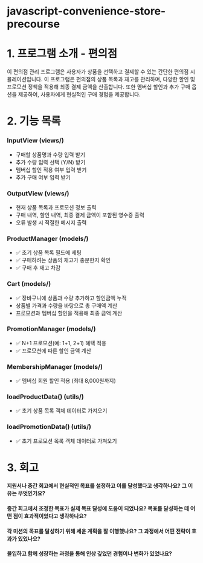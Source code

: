 # javascript-convenience-store-precourse

# 1. 프로그램 소개 - 편의점

이 편의점 관리 프로그램은 사용자가 상품을 선택하고 결제할 수 있는 간단한 편의점 시뮬레이션입니다. 이 프로그램은 편의점의 상품 목록과 재고를 관리하며, 다양한 할인 및 프로모션 정책을 적용해 최종 결제 금액을 산출합니다. 또한 멤버십 할인과 추가 구매 옵션을 제공하여, 사용자에게 현실적인 구매 경험을 제공합니다.

# 2. 기능 목록

### InputView (views/)

- 구매할 상품명과 수량 입력 받기
- 추가 수량 입력 선택 (Y/N) 받기
- 멤버십 할인 적용 여부 입력 받기
- 추가 구매 여부 입력 받기

### OutputView (views/)

- 현재 상품 목록과 프로모션 정보 출력
- 구매 내역, 할인 내역, 최종 결제 금액이 포함된 영수증 출력
- 오류 발생 시 적절한 메시지 출력

### ProductManager (models/)

- ✅ 초기 상품 목록 필드에 세팅
- ✅ 구매하려는 상품의 재고가 충분한지 확인
- ✅ 구매 후 재고 차감

### Cart (models/)

- ✅ 장바구니에 상품과 수량 추가하고 할인금액 누적
- 상품별 가격과 수량을 바탕으로 총 구매액 계산
- 프로모션과 멤버십 할인을 적용해 최종 금액 계산

### PromotionManager (models/)

- ✅ N+1 프로모션(예: 1+1, 2+1) 혜택 적용
- ✅ 프로모션에 따른 할인 금액 계산

### MembershipManager (models/)

- ✅ 멤버십 회원 할인 적용 (최대 8,000원까지)

### loadProductData() (utils/)

- ✅ 초기 상품 목록 객체 데이터로 가져오기

### loadPromotionData() (utils/)

- ✅ 초기 프로모션 목록 객체 데이터로 가져오기

# 3. 회고

#### 지원서나 중간 회고에서 현실적인 목표를 설정하고 이를 달성했다고 생각하나요? 그 이유는 무엇인가요?

#### 중간 회고에서 조정한 목표가 실제 목표 달성에 도움이 되었나요? 목표를 달성하는 데 어떤 점이 효과적이었다고 생각하나요?

#### 각 미션의 목표를 달성하기 위해 세운 계획을 잘 이행했나요? 그 과정에서 어떤 전략이 효과가 있었나요?

#### 몰입하고 함께 성장하는 과정을 통해 인상 깊었던 경험이나 변화가 있었나요?
